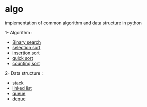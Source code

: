 # algo
implementation of common algorithm and data structure in python

1- Algorithm :
  - [Binary search](https://github.com/coci/algo/blob/master/algorithm/1-binary_search.py)
  - [selection sort](https://github.com/coci/algo/blob/master/algorithm/3-selection_sort.py)
  - [insertion sort](https://github.com/coci/algo/blob/master/algorithm/2-insertion_sort.py)
  - [quick sort](https://github.com/coci/algo/blob/master/algorithm/5-quick_sort.py)
  - [counting sort](https://github.com/coci/algo/blob/master/algorithm/4-counting_sort.py)
  
2- Data structure :
  - [stack](https://github.com/coci/algo/blob/master/ds/6-stack.py)
  - [linked list](https://github.com/coci/algo/blob/master/ds/7-linked_list.py)
  - [queue](https://github.com/coci/algo/blob/master/ds/8-queue.py)
  - [deque](https://github.com/coci/algo/blob/master/ds/9-deque.py)

